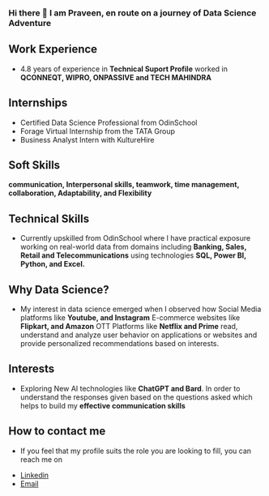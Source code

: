 ### Hi there 👋 I am Praveen, en route on a journey of Data Science Adventure

## Work Experience
- 4.8 years of experience in **Technical Suport Profile** worked in **QCONNEQT, WIPRO, ONPASSIVE and TECH MAHINDRA**
## Internships
  - Certified Data Science Professional from OdinSchool
  - Forage Virtual Internship from the TATA Group
  - Business Analyst Intern with KultureHire 
## Soft Skills
   **communication, Interpersonal skills, teamwork, time management, collaboration, Adaptability, and Flexibility**
## Technical Skills
- Currently upskilled from OdinSchool where I have practical exposure working on real-world data from domains including **Banking, Sales, Retail and 
  Telecommunications** using technologies **SQL, Power BI, Python, and Excel.**
## Why Data Science?
- My interest in data science emerged when I observed how Social Media platforms like **Youtube, and Instagram**  E-commerce websites like 
  **Flipkart, and Amazon** OTT Platforms like **Netflix and Prime** read, understand and analyze user behavior on applications or websites and provide 
  personalized  recommendations based on interests.
## Interests
  - Exploring New AI technologies like **ChatGPT and Bard**. In order to understand the responses given based on the questions asked which helps to 
    build my **effective communication skills**
## How to contact me
+ If you feel that my profile suits the role you are looking to fill, you can reach me on 
- [Linkedin](https://www.linkedin.com/in/praveen-kumar-peddabudi/)
- [Email](praveenpeddabudi@gmail.com)
